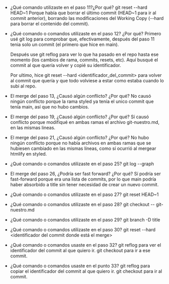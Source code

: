 - ¿Qué comando utilizaste en el paso 11?¿Por qué?
  git reset --hard HEAD~1
  Porque había que borrar el último commit (HEAD~1 para ir al commit anterior), borrando las modificaciones del Working Copy (--hard para borrar el contenido del commit).

- ¿Qué comando o comandos utilizaste en el paso 12? ¿Por qué?
  Primero usé git log para comprobar que, efectivamente, después del paso 11 tenia solo un commit (el primero que hice en main).

  Después use git reflog para ver lo que ha pasado en el repo hasta ese momento (los cambios de rama, commits, resets, etc).
  Aquí busqué el commit al que quería volver y copié su identificador.

  Por ultimo, hice git reset --hard <identificador_del_commit> para volver al commit que quería y que todo volviese a estar como estaba cuando lo subi al repo. 

- El merge del paso 13, ¿Causó algún conflicto? ¿Por qué?
  No causó ningún conflicto porque la rama styled ya tenía el unico commit que tenía main, así que no hubo cambios.

- El merge del paso 19, ¿Causó algún conflicto? ¿Por qué?
  Sí causó conflicto porque modifiqué en ambas ramas el archivo git-nuestro.md, en las mismas lineas.

- El merge del paso 21, ¿Causó algún conflicto? ¿Por qué?
  No hubo ningún conflicto porque no había archivos en ambas ramas que se hubiesen cambiado en las mismas líneas, como sí ocurrió al mergear htmlify en styled.

- ¿Qué comando o comandos utilizaste en el paso 25?
  git log --graph

- El merge del paso 26, ¿Podría ser fast forward? ¿Por qué?
  Sí podría ser fast-forward porque era una lista de commits, por lo que main podría haber absorbido a title sin tener necesidad de crear un nuevo commit.

- ¿Qué comando o comandos utilizaste en el paso 27?
  git reset HEAD~1

- ¿Qué comando o comandos utilizaste en el paso 28?
  git checkout -- git-nuestro.md

- ¿Qué comando o comandos utilizaste en el paso 29?
  git branch -D title

- ¿Qué comando o comandos utilizaste en el paso 30?
  git reset --hard <identificador del commit donde está el merge>

- ¿Qué comando o comandos usaste en el paso 32?
  git reflog para ver el identificador del commit al que quiero ir.
  git checkout <identificados del commit> para ir a ese commit.

- ¿Qué comando o comandos usaste en el punto 33?
  git reflog para copiar el identificador del commit al que quiero ir.
  git checkout <identificador del commit> para ir al commit.

